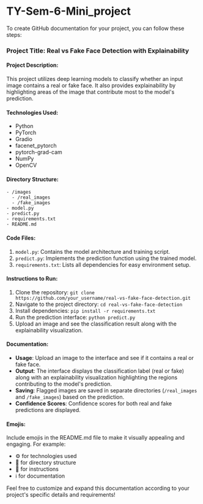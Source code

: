 # TY-Sem-6-Mini_project
To create GitHub documentation for your project, you can follow these steps:

### Project Title: Real vs Fake Face Detection with Explainability

#### Project Description:
This project utilizes deep learning models to classify whether an input image contains a real or fake face. It also provides explainability by highlighting areas of the image that contribute most to the model's prediction.

#### Technologies Used:
- Python
- PyTorch
- Gradio
- facenet_pytorch
- pytorch-grad-cam
- NumPy
- OpenCV

#### Directory Structure:
```
- /images
  - /real_images
  - /fake_images
- model.py
- predict.py
- requirements.txt
- README.md
```

#### Code Files:
1. `model.py`: Contains the model architecture and training script.
2. `predict.py`: Implements the prediction function using the trained model.
3. `requirements.txt`: Lists all dependencies for easy environment setup.

#### Instructions to Run:
1. Clone the repository: `git clone https://github.com/your_username/real-vs-fake-face-detection.git`
2. Navigate to the project directory: `cd real-vs-fake-face-detection`
3. Install dependencies: `pip install -r requirements.txt`
4. Run the prediction interface: `python predict.py`
5. Upload an image and see the classification result along with the explainability visualization.

#### Documentation:
- **Usage**: Upload an image to the interface and see if it contains a real or fake face.
- **Output**: The interface displays the classification label (real or fake) along with an explainability visualization highlighting the regions contributing to the model's prediction.
- **Saving**: Flagged images are saved in separate directories (`/real_images` and `/fake_images`) based on the prediction.
- **Confidence Scores**: Confidence scores for both real and fake predictions are displayed.

#### Emojis:
Include emojis in the README.md file to make it visually appealing and engaging. For example:
- ⚙️ for technologies used
- 📁 for directory structure
- 🚀 for instructions
- ℹ️ for documentation

Feel free to customize and expand this documentation according to your project's specific details and requirements!